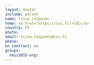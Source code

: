```yaml
---
layout: master
include: person
name: Tiina Leiponen
home: <a href="https://csc.fi">CSC</a>
country: FI
photo:
email: tiina.leiponen@csc.fi
phone:
on_contract: no
groups:
  neic2015-org:
---
```

